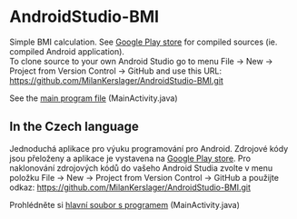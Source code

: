 # AndroidStudio-BMI
Simple BMI calculation. See [Google Play store](https://play.google.com/store/apps/details?id=cz.kerslager.android.bmi "Android BMI application")
for compiled sources (ie. compiled Android application).  
To clone source to your own Android Studio go to menu File → New → Project from Version Control → GitHub and
use this URL: https://github.com/MilanKerslager/AndroidStudio-BMI.git

See the
[main program file](app/src/main/java/cz/kerslager/android/bmi/MainActivity.java) (MainActivity.java)

## In the Czech language
Jednoduchá aplikace pro výuku programování pro Android.
Zdrojové kódy jsou přeloženy a aplikace je vystavena na
[Google Play store](https://play.google.com/store/apps/details?id=cz.kerslager.android.bmi "Android BMI application").
Pro naklonování zdrojových kódů do vašeho Android Studia zvolte v menu položku
File → New → Project from Version Control → GitHub a použijte odkaz: https://github.com/MilanKerslager/AndroidStudio-BMI.git

Prohlédněte si
[hlavní soubor s programem](app/src/main/java/cz/kerslager/android/bmi/MainActivity.java) (MainActivity.java)
